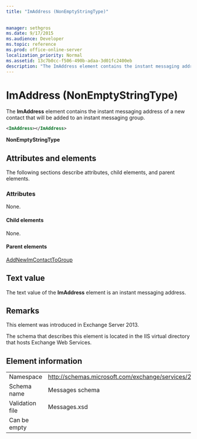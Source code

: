 ```yaml
---
title: "ImAddress (NonEmptyStringType)"
 
 
manager: sethgros
ms.date: 9/17/2015
ms.audience: Developer
ms.topic: reference
ms.prod: office-online-server
localization_priority: Normal
ms.assetid: 13c7b0cc-f506-490b-adaa-3d01fc2400eb
description: "The ImAddress element contains the instant messaging address of a new contact that will be added to an instant messaging group."
---
```


# ImAddress (NonEmptyStringType)

The **ImAddress** element contains the instant messaging address of a new contact that will be added to an instant messaging group. 
  
```XML
<ImAddress></ImAddress>
```

 **NonEmptyStringType**
## Attributes and elements

The following sections describe attributes, child elements, and parent elements.
  
### Attributes

None.
  
#### Child elements

None.
  
#### Parent elements

[AddNewImContactToGroup](addnewimcontacttogroup.md)
  
## Text value

The text value of the **ImAddress** element is an instant messaging address. 
  
## Remarks

This element was introduced in Exchange Server 2013.
  
The schema that describes this element is located in the IIS virtual directory that hosts Exchange Web Services.
  
## Element information

|||
|:-----|:-----|
|Namespace  <br/> |http://schemas.microsoft.com/exchange/services/2006/messages  <br/> |
|Schema name  <br/> |Messages schema  <br/> |
|Validation file  <br/> |Messages.xsd  <br/> |
|Can be empty  <br/> ||
   

